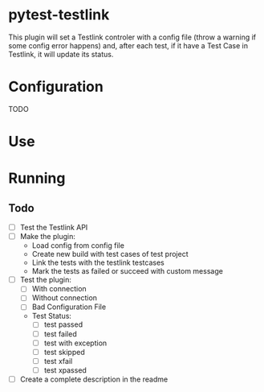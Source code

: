 # pytest-testlink
This plugin will set a Testlink controler with a config file (throw a warning if some config error happens) and, after each test, if it have a Test Case in Testlink, it will update its status.

# Configuration
TODO

# Use

# Running


## Todo
- [ ] Test the Testlink API
- [ ] Make the plugin:
    - Load config from config file
    - Create new build with test cases of test project
    - Link the tests with the testlink testcases
    - Mark the tests as failed or succeed with custom message
- [ ] Test the plugin:
    - [ ] With connection
    - [ ] Without connection
    - [ ] Bad Configuration File
    - Test Status:
        - [ ] test passed
        - [ ] test failed
        - [ ] test with exception
        - [ ] test skipped
        - [ ] test xfail
        - [ ] test xpassed                                        
- [ ] Create a complete description in the readme